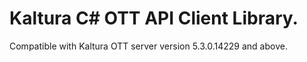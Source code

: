 # Kaltura C# OTT API Client Library.
Compatible with Kaltura OTT server version 5.3.0.14229 and above.
